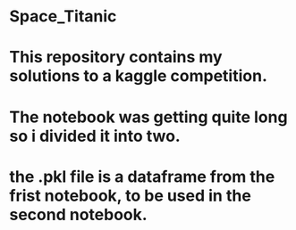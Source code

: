 # Space_Titanic
# This repository contains my solutions to a kaggle competition.
# The notebook was getting quite long so i divided it into two.
# the .pkl file is a dataframe from the frist notebook, to be used in the second notebook.
